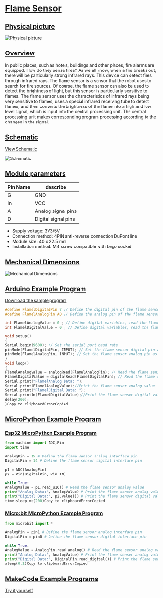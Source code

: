 # [Flame Sensor](http://localhost:3000/#/en/ph2.0_sensors/sensors/flame_sensor/flame_sensor?id=火焰传感器)

## [Physical picture](http://localhost:3000/#/en/ph2.0_sensors/sensors/flame_sensor/flame_sensor?id=实物图)



![Physical picture](http://localhost:3000/en/ph2.0_sensors/sensors/flame_sensor/picture/flame_sensor.png)



## [Overview](http://localhost:3000/#/en/ph2.0_sensors/sensors/flame_sensor/flame_sensor?id=概述)

In public places, such as hotels, buildings and other places, fire alarms are equipped. How do they sense fires? As we all know, when a fire breaks out, there will be particularly strong infrared rays. This device can detect fires through infrared rays. The flame sensor is a sensor that the robot uses to search for fire sources. Of course, the flame sensor can also be used to detect the brightness of light, but this sensor is particularly sensitive to flames. The flame sensor uses the characteristics of infrared rays being very sensitive to flames, uses a special infrared receiving tube to detect flames, and then converts the brightness of the flame into a high and low level signal, which is input into the central processing unit. The central processing unit makes corresponding program processing according to the changes in the signal.

## [Schematic](http://localhost:3000/#/en/ph2.0_sensors/sensors/flame_sensor/flame_sensor?id=原理图)

[View Schematic](http://localhost:3000/zh-cn/ph2.0_sensors/sensors/flame_sensor/flame_sensor_schematic.pdf)



![Schematic](http://localhost:3000/en/ph2.0_sensors/sensors/flame_sensor/picture/flame_sensor_schematic.png)



## [Module parameters](http://localhost:3000/#/en/ph2.0_sensors/sensors/flame_sensor/flame_sensor?id=模块参数)

| Pin Name | describe            |
| -------- | ------------------- |
| G        | GND                 |
| In       | VCC                 |
| A        | Analog signal pins  |
| D        | Digital signal pins |

- Supply voltage: 3V3/5V
- Connection method: 4PIN anti-reverse connection DuPont line
- Module size: 40 x 22.5 mm
- Installation method: M4 screw compatible with Lego socket

## [Mechanical Dimensions](http://localhost:3000/#/en/ph2.0_sensors/sensors/flame_sensor/flame_sensor?id=机械尺寸图)



![Mechanical Dimensions](http://localhost:3000/en/ph2.0_sensors/sensors/flame_sensor/picture/flame_sensor_assembly.png)



## [Arduino Example Program](http://localhost:3000/#/en/ph2.0_sensors/sensors/flame_sensor/flame_sensor?id=arduino示例程序)

[Download the sample program](http://localhost:3000/#/zh-cn/ph2.0_sensors/sensors/flame_sensor/flame_sensor.rar)

```c
#define FlamelDigitalPin 7 // Define the digital pin of the flame sensor
#define FlamelAnalogPin A0 // Define the analog pin of the flame sensor

int FlamelAnalogValue = 0 ; // Define digital variables, read the flame analog value
int FlamelDigitalValue = 0 ; // Define digital variables, read the flame digital value

void setup()
{
Serial.begin(9600); // Set the serial port baud rate
pinMode(FlamelDigitalPin, INPUT); // Set the flame sensor digital pin as input
pinMode(FlamelAnalogPin, INPUT); // Set the flame sensor analog pin as input
}
void loop()
{
FlamelAnalogValue = analogRead(FlamelAnalogPin); // Read the flame sensor analog value
FlamelDigitalValue = digitalRead(FlamelDigitalPin); // Read the flame sensor digital value
Serial.print("FlamelAnalog Data: ");
Serial.print(FlamelAnalogValue);//Print the flame sensor analog value
Serial.print("FlamelDigital Data: ");
Serial.println(FlamelDigitalValue);//Print the flame sensor digital value
delay(200);
}Copy to clipboardErrorCopied
```

## [MicroPython Example Program](http://localhost:3000/#/en/ph2.0_sensors/sensors/flame_sensor/flame_sensor?id=micropython示例程序)

### [Esp32 MicroPython Example Program](http://localhost:3000/#/en/ph2.0_sensors/sensors/flame_sensor/flame_sensor?id=esp32-micropython示例程序)



```python
from machine import ADC,Pin
import time

AnalogPin = 15 # Define the flame sensor analog interface pin
DigitalPin = 14 # Define the flame sensor digital interface pin

p1 = ADC(AnalogPin)
p2 = Pin(DigitalPin, Pin.IN)

while True:
AnalogValue = p1.read_u16() # Read the flame sensor analog value
print("Analog Data:", AnalogValue) # Print the flame sensor analog value
print("Digital Data:", p2.value()) # Print the flame sensor digital value
time.sleep_ms(200)Copy to clipboardErrorCopied
```

### [Micro:bit MicroPython Example Program](http://localhost:3000/#/en/ph2.0_sensors/sensors/flame_sensor/flame_sensor?id=microbit-micropython示例程序)



```python
from microbit import *

AnalogPin = pin1 # Define the flame sensor analog interface pin
DigitalPin = pin0 # Define the flame sensor digital interface pin

while True:
AnalogValue = AnalogPin.read_analog() # Read the flame sensor analog value
print("Analog Data:", AnalogValue) # Print the flame sensor analog value
print("Digital Data:", DigitalPin.read_digital()) # Print the flame sensor digital value
sleep(0.2)Copy to clipboardErrorCopied
```

## [MakeCode Example Programs](http://localhost:3000/#/en/ph2.0_sensors/sensors/flame_sensor/flame_sensor?id=makecode示例程序)

[Try it yourself](https://makecode.microbit.org/_FoqM4TLuUdzW)